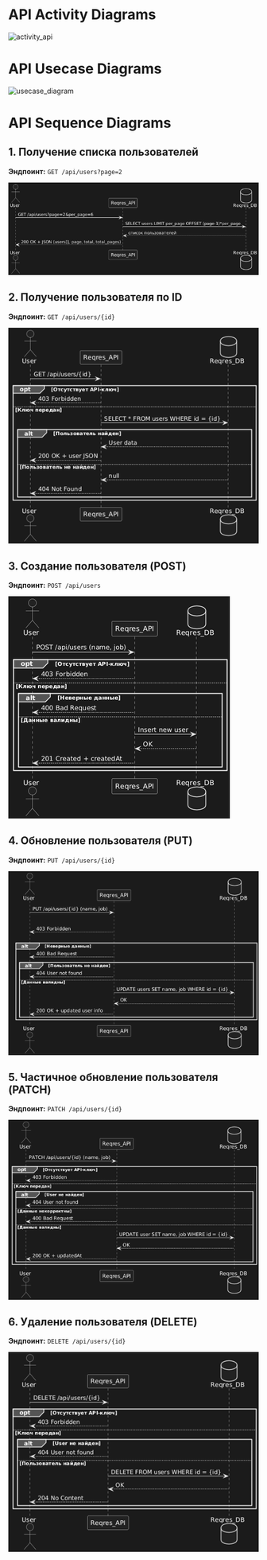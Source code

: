 # API Activity Diagrams

![activity_api](./activity_API.png)

# API Usecase Diagrams

![usecase_diagram](./usecase_diagram.png)

# API Sequence Diagrams

## 1. Получение списка пользователей

**Эндпоинт:** `GET /api/users?page=2`

![get_users](./get_users.png)

## 2. Получение пользователя по ID

**Эндпоинт:** `GET /api/users/{id}`

![get_users](./get_users{id}.png)

## 3. Создание пользователя (POST)

**Эндпоинт:** `POST /api/users`

![create_user](./create_user.png)

## 4. Обновление пользователя (PUT)

**Эндпоинт:** `PUT /api/users/{id}`

![replace_user](./replace_user.png)

## 5. Частичное обновление пользователя (PATCH)

**Эндпоинт:** `PATCH /api/users/{id}`

![update_user](./update_user.png)

## 6. Удаление пользователя (DELETE)

**Эндпоинт:** `DELETE /api/users/{id}`

![delete_user](./delete_user.png)
